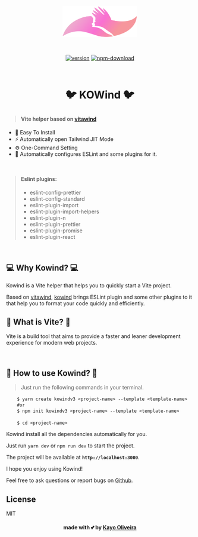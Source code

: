 <p align="center">
  <a href="https://www.github.com/kayooliveira/kowind" target="_blank" rel="noopener noreferrer">
    <img width="200" src="./logo.svg" alt="kowind logo">
  </a>
</p>
<br>
<p align="center">
  <span>
    <a href="https://npmjs.com/package/create-kowind"><img src="https://img.shields.io/npm/v/create-kowind?style=flat" alt="version"></a>
    <a href="https://nodejs.org/en/about/releases/"><img src="https://img.shields.io/npm/dw/create-kowind?style=flat" alt="npm-download"></a>
  </span>

</p>
<br/>

# <p align="center"> :bird: KOWind :bird: 

> #### Vite helper based on [vitawind](https://github.com/huibizhang/vitawind)

- 🧰 Easy To Install
- ⚡️ Automatically open Tailwind JIT Mode
- ⚙ One-Command Setting
- :rocket: Automatically configures ESLint and some plugins for it.

<br>

> #### Eslint plugins:
> - eslint-config-prettier
> - eslint-config-standard
> - eslint-plugin-import
> - eslint-plugin-import-helpers
> - eslint-plugin-n
> - eslint-plugin-prettier
> - eslint-plugin-promise
> - eslint-plugin-react

<br>


## :computer: Why Kowind? :computer:

Kowind is a Vite helper that helps you to quickly start a Vite project.

Based on [vitawind](https://github.com/huibizhang/vitawind), [kowind](https://github.com/kayooliveira/kowind) brings ESLint plugin and some other plugins to it that help you to format your code quickly and efficiently.


## :book: What is Vite? :book:

Vite is a build tool that aims to provide a faster and leaner development experience for modern web projects.

<br>

## :speech_balloon: How to use Kowind? :speech_balloon:

> Just run the following commands in your terminal.
```
    $ yarn create kowindv3 <project-name> --template <template-name>
    #or
    $ npm init kowindv3 <project-name> --template <template-name>

    $ cd <project-name>
```

Kowind install all the dependencies automatically for you.

Just run `yarn dev` or `npm run dev` to start the project.

The project will be available at **`http://localhost:3000`**.


I hope you enjoy using Kowind!

Feel free to ask questions or report bugs on [Github](https://github.com/kayooliveira/kowind).
## License
MIT

#### <p align="center"> made with :two_hearts: by [Kayo Oliveira](https://github.com/kayooliveira)